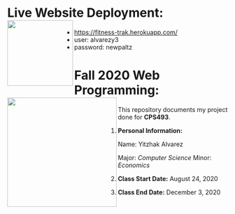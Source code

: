 # Live Website Deployment: <a href="https://fitness-trak.herokuapp.com/"><image align="left" width="150" height="150" src="https://github.com/yitzhakalvarez/FitnessTracker/blob/master/client/src/assets/weight.png"></a>
- https://fitness-trak.herokuapp.com/
- user: alvarezy3
- password: newpaltz


# Fall 2020 Web Programming: <a href="https://github.com/yitzhakalvarez/FitnessTracker"><img align="left" width="250" height="250" src="https://www.newpaltz.edu/media/identity/logos/newpaltzlogo.jpg"></a>

This repository documents my project done for **CPS493**.
1. **Personal Information:**

    Name: Yitzhak Alvarez

    Major: *Computer Science*
    Minor: *Economics*
2. **Class Start Date:** August 24, 2020
3. **Class End Date:** December 3, 2020
